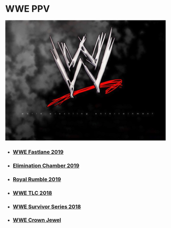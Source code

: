 # WWE PPV

![](logo.jpg)

- ### [WWE Fastlane 2019](2019/WWE-Fastlane-2019/readme.md)

- ### [Elimination Chamber 2019](2019/WWE-Elimination-Chamber-2019/readme.md)

- ### [Royal Rumble 2019](2019/WWE-Royal-Rumble-2019/readme.md)

- ### [WWE TLC 2018](2018/WWE-TLC-2018/readme.md) 

- ### [WWE Survivor Series 2018](2018/WWE-Survivor-Series-2018/readme.md) 

- ### [WWE Crown Jewel](2018/WWE-Crown-Jewel/readme.md)